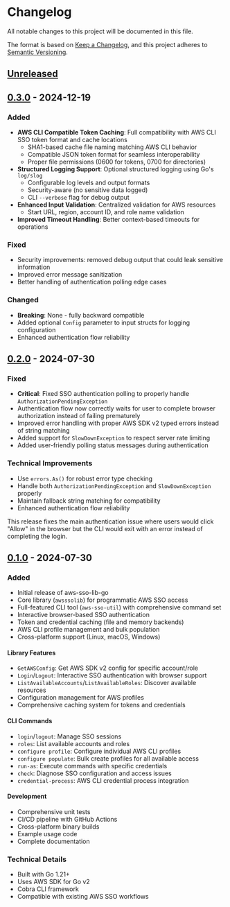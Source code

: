 # Changelog

All notable changes to this project will be documented in this file.

The format is based on [Keep a Changelog](https://keepachangelog.com/en/1.0.0/),
and this project adheres to [Semantic Versioning](https://semver.org/spec/v2.0.0.html).

## [Unreleased]

## [0.3.0] - 2024-12-19

### Added
- **AWS CLI Compatible Token Caching**: Full compatibility with AWS CLI SSO token format and cache locations
  - SHA1-based cache file naming matching AWS CLI behavior
  - Compatible JSON token format for seamless interoperability
  - Proper file permissions (0600 for tokens, 0700 for directories)
- **Structured Logging Support**: Optional structured logging using Go's `log/slog`
  - Configurable log levels and output formats
  - Security-aware (no sensitive data logged)
  - CLI `--verbose` flag for debug output
- **Enhanced Input Validation**: Centralized validation for AWS resources
  - Start URL, region, account ID, and role name validation
- **Improved Timeout Handling**: Better context-based timeouts for operations

### Fixed
- Security improvements: removed debug output that could leak sensitive information
- Improved error message sanitization
- Better handling of authentication polling edge cases

### Changed
- **Breaking**: None - fully backward compatible
- Added optional `Config` parameter to input structs for logging configuration
- Enhanced authentication flow reliability

## [0.2.0] - 2024-07-30

### Fixed
- **Critical**: Fixed SSO authentication polling to properly handle `AuthorizationPendingException`
- Authentication flow now correctly waits for user to complete browser authorization instead of failing prematurely
- Improved error handling with proper AWS SDK v2 typed errors instead of string matching
- Added support for `SlowDownException` to respect server rate limiting
- Added user-friendly polling status messages during authentication

### Technical Improvements
- Use `errors.As()` for robust error type checking
- Handle both `AuthorizationPendingException` and `SlowDownException` properly
- Maintain fallback string matching for compatibility
- Enhanced authentication flow reliability

This release fixes the main authentication issue where users would click "Allow" in the browser but the CLI would exit with an error instead of completing the login.

## [0.1.0] - 2024-07-30

### Added
- Initial release of aws-sso-lib-go
- Core library (`awsssolib`) for programmatic AWS SSO access
- Full-featured CLI tool (`aws-sso-util`) with comprehensive command set
- Interactive browser-based SSO authentication
- Token and credential caching (file and memory backends)
- AWS CLI profile management and bulk population
- Cross-platform support (Linux, macOS, Windows)

#### Library Features
- `GetAWSConfig`: Get AWS SDK v2 config for specific account/role
- `Login`/`Logout`: Interactive SSO authentication with browser support
- `ListAvailableAccounts`/`ListAvailableRoles`: Discover available resources
- Configuration management for AWS profiles
- Comprehensive caching system for tokens and credentials

#### CLI Commands
- `login`/`logout`: Manage SSO sessions
- `roles`: List available accounts and roles
- `configure profile`: Configure individual AWS CLI profiles
- `configure populate`: Bulk create profiles for all available access
- `run-as`: Execute commands with specific credentials
- `check`: Diagnose SSO configuration and access issues
- `credential-process`: AWS CLI credential process integration

#### Development
- Comprehensive unit tests
- CI/CD pipeline with GitHub Actions
- Cross-platform binary builds
- Example usage code
- Complete documentation

### Technical Details
- Built with Go 1.21+
- Uses AWS SDK for Go v2
- Cobra CLI framework
- Compatible with existing AWS SSO workflows

[Unreleased]: https://github.com/adonmo/aws-sso-lib-go/compare/v0.3.0...HEAD
[0.3.0]: https://github.com/adonmo/aws-sso-lib-go/compare/v0.2.0...v0.3.0
[0.2.0]: https://github.com/adonmo/aws-sso-lib-go/compare/v0.1.0...v0.2.0
[0.1.0]: https://github.com/adonmo/aws-sso-lib-go/releases/tag/v0.1.0